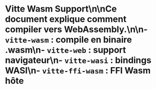 # Vitte Wasm Support\n\nCe document explique comment compiler vers WebAssembly.\n\n- `vitte-wasm` : compile en binaire .wasm\n- `vitte-web` : support navigateur\n- `vitte-wasi` : bindings WASI\n- `vitte-ffi-wasm` : FFI Wasm hôte